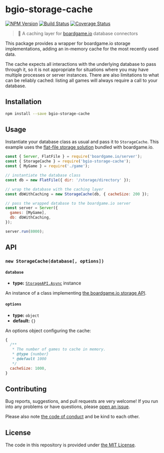# bgio-storage-cache

[![NPM Version](https://img.shields.io/npm/v/bgio-storage-cache?logo=firebase)](https://www.npmjs.com/package/bgio-storage-cache)
[![Build Status](https://travis-ci.com/delucis/bgio-storage-cache.svg?branch=latest)](https://travis-ci.com/delucis/bgio-storage-cache)
[![Coverage Status](https://coveralls.io/repos/github/delucis/bgio-storage-cache/badge.svg?branch=latest)](https://coveralls.io/github/delucis/bgio-storage-cache?branch=latest)

>  🔌  A caching layer for [boardgame.io][bgio] database connectors

This package provides a wrapper for boardgame.io storage implementations,
adding an in-memory cache for the most recently used data.

The cache expects all interactions with the underlying database to pass
through it, so it is not appropriate for situations where you may have
multiple processes or server instances. There are also limitations to what can be reliably cached: listing all games will always require a call to your database.

## Installation

```sh
npm install --save bgio-storage-cache
```


## Usage

Instantiate your database class as usual and pass it to `StorageCache`. This example uses the [flat-file storage solution][ffdb] bundled with boardgame.io.

```js
const { Server, FlatFile } = require('boardgame.io/server');
const { StorageCache } = require('bgio-storage-cache');
const { MyGame } = require('./game');

// instantiate the database class
const db = new FlatFile({ dir: '/storage/directory' });

// wrap the database with the caching layer
const dbWithCaching = new StorageCache(db, { cacheSize: 200 });

// pass the wrapped database to the boardgame.io server
const server = Server({
  games: [MyGame],
  db: dbWithCaching,
});

server.run(8000);
```


## API

### `new StorageCache(database[, options])`

#### `database`

- **type:** [`StorageAPI.Async`][async] instance

An instance of a class implementing [the boardgame.io storage API][bgio-storage].

#### `options`

- **type:** `object`
- **default:** `{}`

An options object configuring the cache:

```js
{
  /**
   * The number of games to cache in memory.
   * @type {number}
   * @default 1000
   */
  cacheSize: 1000,
}
```


## Contributing

Bug reports, suggestions, and pull requests are very welcome! If you run into any problems or have questions, please [open an issue][newissue].

Please also note [the code of conduct][COC] and be kind to each other.


## License

The code in this repository is provided under [the MIT License](LICENSE).


[bgio]: https://boardgame.io/
[ffdb]: https://boardgame.io/documentation/#/storage?id=flatfile
[async]: https://github.com/nicolodavis/boardgame.io/blob/master/src/server/db/base.ts
[bgio-storage]: https://boardgame.io/documentation/#/storage
[newissue]: https://github.com/delucis/bgio-storage-cache/issues/new/choose
[COC]: CODE_OF_CONDUCT.md
